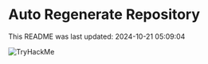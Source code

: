 # Auto Regenerate Repository

This README was last updated: 2024-10-21 05:09:04

 ![TryHackMe](https://tryhackme.com/badge/533634)